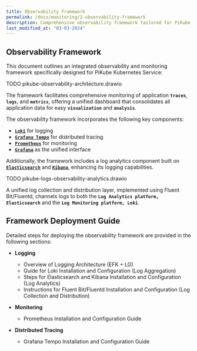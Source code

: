 ```yaml
---
title: Observability Framework
permalink: /docs/monitoring/2-observability-framework
description: Comprehensive observability framework tailored for PiKube Kubernetes Service, integrating Grafana Loki for logs, Prometheus for metrics, and Grafana Tempo for traces. Enhanced with a Logs Analytics framework leveraging Elasticsearch and Kibana.
last_modified_at: "03-03-2024"
---
```


## Observability Framework

This document outlines an integrated observability and monitoring framework specifically designed for PiKube Kubernetes Service:

TODO pikube-observability-architecture.drawio

The framework facilitates comprehensive monitoring of application **`traces`**, **`logs`**, and **`metrics`**, offering a unified dashboard that consolidates all application data for easy **`visualization`** and **`analysis`**.

The observability framework incorporates the following key components:

- [**`Loki`**](https://grafana.com/oss/loki/) for logging
- [**`Grafana Tempo`**](https://grafana.com/oss/tempo/) for distributed tracing
- [**`Prometheus`**](https://prometheus.io/) for monitoring
- [**`Grafana`**](https://grafana.com/oss/grafana/) as the unified interface

Additionally, the framework includes a log analytics component built on [**`Elasticsearch`**](https://www.elastic.co/elasticsearch) and [**`Kibana`**](https://www.elastic.co/fr/kibana), enhancing its logging capabilities.

TODO pikube-logs-observability-analytics.drawio

A unified log collection and distribution layer, implemented using Fluent Bit/Fluentd, channels logs to both the **`Log Analytics platform, Elasticsearch`** and the **`Log Monitoring platform, Loki`**.

## Framework Deployment Guide

Detailed steps for deploying the observability framework are provided in the following sections:

- **Logging**
  - Overview of Logging Architecture (EFK + LG)
  - Guide for Loki Installation and Configuration (Log Aggregation)
  - Steps for Elasticsearch and Kibana Installation and Configuration (Log Analytics)
  - Instructions for Fluent Bit/Fluentd Installation and Configuration (Log Collection and Distribution)

- **Monitoring**
  - Prometheus Installation and Configuration Guide

- **Distributed Tracing**
  - Grafana Tempo Installation and Configuration Guide
